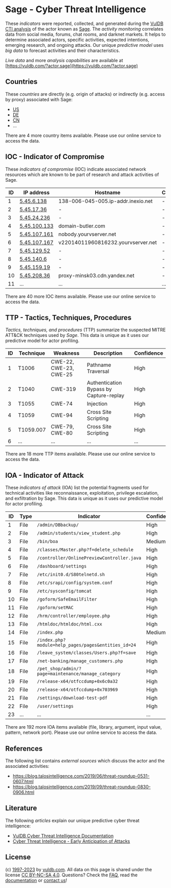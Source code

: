 # Sage - Cyber Threat Intelligence

These _indicators_ were reported, collected, and generated during the [VulDB CTI analysis](https://vuldb.com/?kb.cti) of the actor known as [Sage](https://vuldb.com/?actor.sage). The _activity monitoring_ correlates data from social media, forums, chat rooms, and darknet markets. It helps to determine associated actors, specific activities, expected intentions, emerging research, and ongoing attacks. Our unique _predictive model_ uses _big data_ to forecast activities and their characteristics.

_Live data_ and more _analysis capabilities_ are available at [https://vuldb.com/?actor.sage](https://vuldb.com/?actor.sage)

## Countries

These _countries_ are directly (e.g. origin of attacks) or indirectly (e.g. access by proxy) associated with Sage:

* [US](https://vuldb.com/?country.us)
* [DE](https://vuldb.com/?country.de)
* [CN](https://vuldb.com/?country.cn)
* ...

There are 4 more country items available. Please use our online service to access the data.

## IOC - Indicator of Compromise

These _indicators of compromise_ (IOC) indicate associated network resources which are known to be part of research and attack activities of Sage.

ID | IP address | Hostname | Campaign | Confidence
-- | ---------- | -------- | -------- | ----------
1 | [5.45.6.138](https://vuldb.com/?ip.5.45.6.138) | 138-006-045-005.ip-addr.inexio.net | - | High
2 | [5.45.17.36](https://vuldb.com/?ip.5.45.17.36) | - | - | High
3 | [5.45.24.236](https://vuldb.com/?ip.5.45.24.236) | - | - | High
4 | [5.45.100.133](https://vuldb.com/?ip.5.45.100.133) | domain-butler.com | - | High
5 | [5.45.107.161](https://vuldb.com/?ip.5.45.107.161) | nobody.yourvserver.net | - | High
6 | [5.45.107.167](https://vuldb.com/?ip.5.45.107.167) | v22014011960816232.yourvserver.net | - | High
7 | [5.45.129.52](https://vuldb.com/?ip.5.45.129.52) | - | - | High
8 | [5.45.140.6](https://vuldb.com/?ip.5.45.140.6) | - | - | High
9 | [5.45.159.19](https://vuldb.com/?ip.5.45.159.19) | - | - | High
10 | [5.45.208.36](https://vuldb.com/?ip.5.45.208.36) | proxy-minsk03.cdn.yandex.net | - | High
11 | ... | ... | ... | ...

There are 40 more IOC items available. Please use our online service to access the data.

## TTP - Tactics, Techniques, Procedures

_Tactics, techniques, and procedures_ (TTP) summarize the suspected MITRE ATT&CK techniques used by _Sage_. This data is unique as it uses our predictive model for actor profiling.

ID | Technique | Weakness | Description | Confidence
-- | --------- | -------- | ----------- | ----------
1 | T1006 | CWE-22, CWE-23, CWE-25 | Pathname Traversal | High
2 | T1040 | CWE-319 | Authentication Bypass by Capture-replay | High
3 | T1055 | CWE-74 | Injection | High
4 | T1059 | CWE-94 | Cross Site Scripting | High
5 | T1059.007 | CWE-79, CWE-80 | Cross Site Scripting | High
6 | ... | ... | ... | ...

There are 18 more TTP items available. Please use our online service to access the data.

## IOA - Indicator of Attack

These _indicators of attack_ (IOA) list the potential fragments used for technical activities like reconnaissance, exploitation, privilege escalation, and exfiltration by Sage. This data is unique as it uses our predictive model for actor profiling.

ID | Type | Indicator | Confidence
-- | ---- | --------- | ----------
1 | File | `/admin/DBbackup/` | High
2 | File | `/admin/students/view_student.php` | High
3 | File | `/bin/boa` | Medium
4 | File | `/classes/Master.php?f=delete_schedule` | High
5 | File | `/controller/OnlinePreviewController.java` | High
6 | File | `/dashboard/settings` | High
7 | File | `/etc/init0.d/S80telnetd.sh` | High
8 | File | `/etc/srapi/config/system.conf` | High
9 | File | `/etc/sysconfig/tomcat` | High
10 | File | `/goform/SafeEmailFilter` | High
11 | File | `/goform/setMAC` | High
12 | File | `/hrm/controller/employee.php` | High
13 | File | `/htmldoc/htmldoc/html.cxx` | High
14 | File | `/index.php` | Medium
15 | File | `/index.php?module=help_pages/pages&entities_id=24` | High
16 | File | `/leave_system/classes/Users.php?f=save` | High
17 | File | `/net-banking/manage_customers.php` | High
18 | File | `/pet_shop/admin/?page=maintenance/manage_category` | High
19 | File | `/release-x64/otfccdump+0x6c0a32` | High
20 | File | `/release-x64/otfccdump+0x703969` | High
21 | File | `/settings/download-test-pdf` | High
22 | File | `/user/settings` | High
23 | ... | ... | ...

There are 192 more IOA items available (file, library, argument, input value, pattern, network port). Please use our online service to access the data.

## References

The following list contains _external sources_ which discuss the actor and the associated activities:

* https://blog.talosintelligence.com/2019/06/threat-roundup-0531-0607.html
* https://blog.talosintelligence.com/2019/09/threat-roundup-0830-0906.html

## Literature

The following _articles_ explain our unique predictive cyber threat intelligence:

* [VulDB Cyber Threat Intelligence Documentation](https://vuldb.com/?kb.cti)
* [Cyber Threat Intelligence - Early Anticipation of Attacks](https://www.scip.ch/en/?labs.20201022)

## License

(c) [1997-2023](https://vuldb.com/?kb.changelog) by [vuldb.com](https://vuldb.com/?kb.about). All data on this page is shared under the license [CC BY-NC-SA 4.0](https://creativecommons.org/licenses/by-nc-sa/4.0/). Questions? Check the [FAQ](https://vuldb.com/?kb.faq), read the [documentation](https://vuldb.com/?kb) or [contact us](https://vuldb.com/?contact)!
